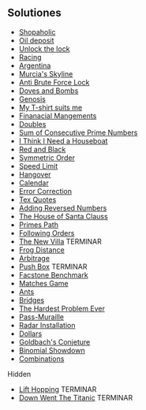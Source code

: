 ## Solutiones

- [Shopaholic](./solutions/shopaholic.cpp)
- [Oil deposit](./solutions/oil_deposit.cpp)
- [Unlock the lock](./solutions/unlock_the_lock.cpp)
- [Racing](./solutions/racing.cpp)
- [Argentina](./solutions/argentina.cpp)
- [Murcia's Skyline](./solutions/murcias_skyline.cpp)
- [Anti Brute Force Lock](./solutions/abfl.cpp)
- [Doves and Bombs](./solutions/doves.cpp)
- [Genosis](./solutions/genosis.cpp)
- [My T-shirt suits me](./solutions/tshirt.cpp)
- [Finanacial Mangements](./solutions/financial_mangement.cpp)
- [Doubles](./solutions/doubles.cpp)
- [Sum of Consecutive Prime Numbers](./solutions/prime_consec_sum.cpp)
- [I Think I Need a Houseboat](./solutions/houseboat.cpp)
- [Red and Black](./solutions/red_black.cpp)
- [Symmetric Order](./solutions/symmetric_order.cpp)
- [Speed Limit](./solutions/speed_limit.cpp)
- [Hangover](./solutions/hangover.cpp)
- [Calendar](./solutions/calendar.cpp)
- [Error Correction](./solutions/error_correction.cpp)
- [Tex Quotes](./solutions/tex_quotes.cpp)
- [Adding Reversed Numbers](./solutions/adding_rev_num.cpp)
- [The House of Santa Clauss](./solutions/house_of_santa_clauss.cpp)
- [Primes Path](./solutions/primes_path.cpp)
- [Following Orders](./solutions/following_orders.cpp)
- [The New Villa](./solutions/the_new_villa.cpp) TERMINAR
- [Frog Distance](./solutions/frogger.cpp)
- [Arbitrage](./solutions/arbitrage.cpp)
- [Push Box](./solutions/push_box.cpp) TERMINAR
- [Facstone Benchmark](./solutions/facstone_ben.cpp)
- [Matches Game](./solutions/matches_game.cpp)
- [Ants](./solutions/ants.cpp)
- [Bridges](./solutions/bridges.cpp)
- [The Hardest Problem Ever](./solutions/hardest_problem.cpp)
- [Pass-Muraille](./solutions/pass_muraille.cpp)
- [Radar Installation](./solutions/radar_install.cpp)
- [Dollars](./solutions/dollars.cpp)
- [Goldbach's Conjeture](./solutions/goldbach.cpp)
- [Binomial Showdown](./solutions/bino_show.cpp)
- [Combinations](./solutions/combinations.cpp)

Hidden
- [Lift Hopping](./solutions/lift_hopping.cpp) TERMINAR
- [Down Went The Titanic](./solutions/titanic.cpp) TERMINAR